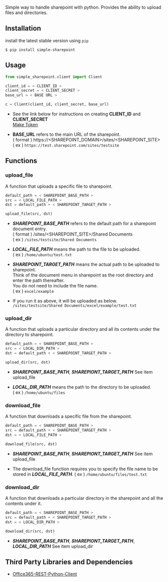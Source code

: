 Simple way to handle sharepoint with python.
Provides the ability to upload files and directories. 

## Installation

install the latest stable version using `pip`

```shell
$ pip install simple-sharepoint
```

## Usage

```python
from simple_sharepoint.client import Client

client_id = < CLIENT_ID >
client_secret = < CLIENT_SECRET >
base_url = < BASE URL >

c = Client(client_id, client_secret, base_url)
```

- See the link below for instructions on creating <b>CLIENT_ID</b> and <b>CLIENT_SECRET</b><br>
[Make Token](https://learn.microsoft.com/en-us/sharepoint/dev/solution-guidance/security-apponly-azureacs)

- <b>BASE_URL</b> refers to the main URL of the sharepoint.<br>
( format ) https://<SHAREPOINT_DOMAIN>/sites/<SHAREPOINT_SITE><br>
( ex ) `https://test.sharepoint.com/sites/testsite`


## Functions

### upload_file

A function that uploads a specific file to sharepoint.

```python
default_path = < SHAREPOINT_BASE_PATH >
src = < LOCAL_FILE_PATH >
dst = default_path + < SHAREPOINT_TARGET_PATH >

upload_file(src, dst)
```

- <b><i>SHAREPOINT_BASE_PATH</i></b> refers to the default path for a sharepoint document entry.<br>
( format ) /sites/<SHAREPOINT_SITE>/Shared Documents<br>
( ex ) `/sites/testsite/Shared Documents`

- <b><i>LOCAL_FILE_PATH</i></b> means the path to the file to be uploaded.<br>
( ex ) `/home/ubuntu/test.txt`

- <b><i>SHAREPOINT_TARGET_PATH</i></b> means the actual path to be uploaded to sharepoint.<br>
Think of the document menu in sharepoint as the root directory and enter the path thereafter.<br>
You do not need to include the file name.<br>
( ex ) `excel/example`

- If you run it as above, it will be uploaded as below.<br>
`/sites/testsite/Shared Documents/excel/example/test.txt`


### upload_dir

A function that uploads a particular directory and all its contents under the directory to sharepoint.

```python
default_path = < SHAREPOINT_BASE_PATH >
src = < LOCAL_DIR_PATH >
dst = default_path + < SHAREPOINT_TARGET_PATH >

upload_dir(src, dst)
```

- <b><i>SHAREPOINT_BASE_PATH</i></b>, <b><i>SHAREPIONT_TARGET_PATH</i></b> See item upload_file

- <b><i>LOCAL_DIR_PATH</i></b> means the path to the directory to be uploaded.<br>
( ex ) `/home/ubuntu/files`

### download_file

A function that downloads a specific file from the sharepoint.

```python
default_path = < SHAREPOINT_BASE_PATH >
src = default_path + < SHAREPOINT_TARGET_PATH >
dst = < LOCAL_FILE_PATH >

download_file(src, dst)
```

- <b><i>SHAREPOINT_BASE_PATH</i></b>, <b><i>SHAREPIONT_TARGET_PATH</i></b> See item upload_file

- The download_file function requires you to specify the file name to be stored in <b><i>LOCAL_FILE_PATH</i></b>.
( ex ) `/home/ubuntu/files/test.txt`


### download_dir

A function that downloads a particular directory in the sharepoint and all the contents under it.

```python
default_path = < SHAREPOINT_BASE_PATH >
src = default_path + < SHAREPOINT_TARGET_PATH >
dst = < LOCAL_DIR_PATH >

download_dir(src, dst)
```

- <b><i>SHAREPOINT_BASE_PATH</i></b>, <b><i>SHAREPIONT_TARGET_PATH</i></b>, <b><i>LOCAL_DIR_PATH</i></b> See item upload_dir


## Third Party Libraries and Dependencies

- [Office365-REST-Python-Client](https://pypi.org/project/Office365-REST-Python-Client/)